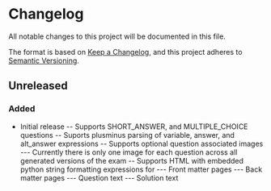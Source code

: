 # Changelog
All notable changes to this project will be documented in this file.

The format is based on [Keep a Changelog](https://keepachangelog.com/en/1.0.0/), and this project adheres to [Semantic Versioning](https://semver.org/spec/v2.0.0.html).

## Unreleased
### Added
- Initial release
-- Supports SHORT_ANSWER, and MULTIPLE_CHOICE questions
-- Suports plusminus parsing of variable, answer, and alt_answer expressions
-- Supports optional question associated images
--- Currently there is only one image for each question across all generated versions of the exam
-- Supports HTML with embedded python string formatting expressions for
--- Front matter pages
--- Back matter pages
--- Question text
--- Solution text